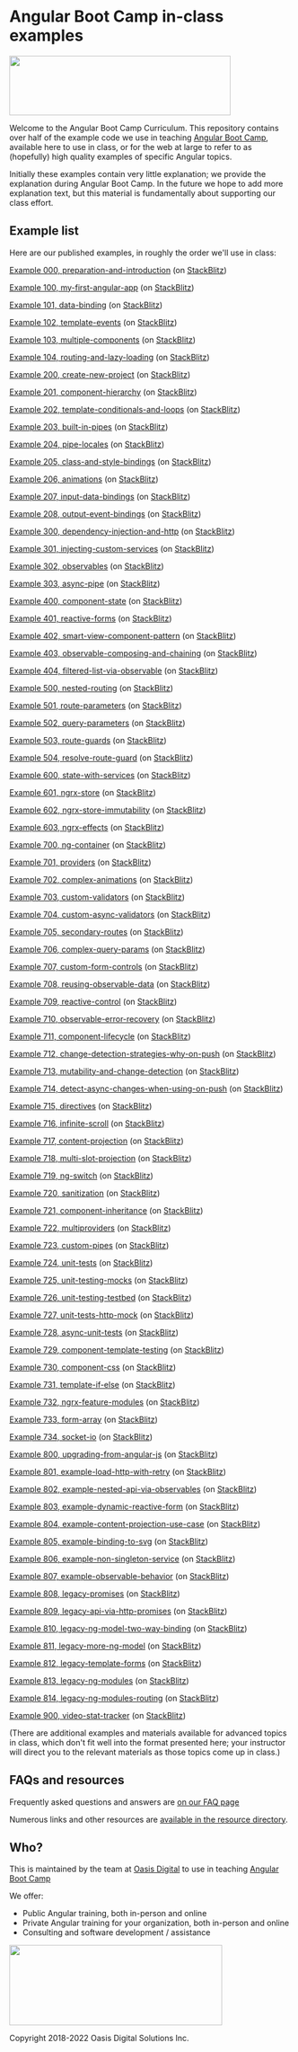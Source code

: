 # Angular Boot Camp in-class examples

<img src="https://angularbootcamp.com/images/angular-boot-camp-logo.svg" width="394" height="106" />

Welcome to the Angular Boot Camp Curriculum. This repository
contains over half of the example code we use in teaching
[Angular Boot Camp](https://angularbootcamp.com/),
available here to use in class, or for the web at large to refer to as
(hopefully) high quality examples of specific Angular topics.

Initially these examples contain very little explanation; we provide the
explanation during Angular Boot Camp. In the future we hope to add more
explanation text, but this material is fundamentally about supporting our class
effort.

## Example list

Here are our published examples, in roughly the order we'll use in class:


[Example 000, preparation-and-introduction](https://github.com/AngularBootCamp/preparation-and-introduction) (on [StackBlitz](<https://stackblitz.io/github/AngularBootCamp/preparation-and-introduction>))

[Example 100, my-first-angular-app](https://github.com/AngularBootCamp/my-first-angular-app) (on [StackBlitz](<https://stackblitz.io/github/AngularBootCamp/my-first-angular-app>))

[Example 101, data-binding](https://github.com/AngularBootCamp/data-binding) (on [StackBlitz](<https://stackblitz.io/github/AngularBootCamp/data-binding>))

[Example 102, template-events](https://github.com/AngularBootCamp/template-events) (on [StackBlitz](<https://stackblitz.io/github/AngularBootCamp/template-events>))

[Example 103, multiple-components](https://github.com/AngularBootCamp/multiple-components) (on [StackBlitz](<https://stackblitz.io/github/AngularBootCamp/multiple-components>))

[Example 104, routing-and-lazy-loading](https://github.com/AngularBootCamp/routing-and-lazy-loading) (on [StackBlitz](<https://stackblitz.io/github/AngularBootCamp/routing-and-lazy-loading>))

[Example 200, create-new-project](https://github.com/AngularBootCamp/create-new-project) (on [StackBlitz](<https://stackblitz.io/github/AngularBootCamp/create-new-project>))

[Example 201, component-hierarchy](https://github.com/AngularBootCamp/component-hierarchy) (on [StackBlitz](<https://stackblitz.io/github/AngularBootCamp/component-hierarchy>))

[Example 202, template-conditionals-and-loops](https://github.com/AngularBootCamp/template-conditionals-and-loops) (on [StackBlitz](<https://stackblitz.io/github/AngularBootCamp/template-conditionals-and-loops>))

[Example 203, built-in-pipes](https://github.com/AngularBootCamp/built-in-pipes) (on [StackBlitz](<https://stackblitz.io/github/AngularBootCamp/built-in-pipes>))

[Example 204, pipe-locales](https://github.com/AngularBootCamp/pipe-locales) (on [StackBlitz](<https://stackblitz.io/github/AngularBootCamp/pipe-locales>))

[Example 205, class-and-style-bindings](https://github.com/AngularBootCamp/class-and-style-bindings) (on [StackBlitz](<https://stackblitz.io/github/AngularBootCamp/class-and-style-bindings>))

[Example 206, animations](https://github.com/AngularBootCamp/animations) (on [StackBlitz](<https://stackblitz.io/github/AngularBootCamp/animations>))

[Example 207, input-data-bindings](https://github.com/AngularBootCamp/input-data-bindings) (on [StackBlitz](<https://stackblitz.io/github/AngularBootCamp/input-data-bindings>))

[Example 208, output-event-bindings](https://github.com/AngularBootCamp/output-event-bindings) (on [StackBlitz](<https://stackblitz.io/github/AngularBootCamp/output-event-bindings>))

[Example 300, dependency-injection-and-http](https://github.com/AngularBootCamp/dependency-injection-and-http) (on [StackBlitz](<https://stackblitz.io/github/AngularBootCamp/dependency-injection-and-http>))

[Example 301, injecting-custom-services](https://github.com/AngularBootCamp/injecting-custom-services) (on [StackBlitz](<https://stackblitz.io/github/AngularBootCamp/injecting-custom-services>))

[Example 302, observables](https://github.com/AngularBootCamp/observables) (on [StackBlitz](<https://stackblitz.io/github/AngularBootCamp/observables>))

[Example 303, async-pipe](https://github.com/AngularBootCamp/async-pipe) (on [StackBlitz](<https://stackblitz.io/github/AngularBootCamp/async-pipe>))

[Example 400, component-state](https://github.com/AngularBootCamp/component-state) (on [StackBlitz](<https://stackblitz.io/github/AngularBootCamp/component-state>))

[Example 401, reactive-forms](https://github.com/AngularBootCamp/reactive-forms) (on [StackBlitz](<https://stackblitz.io/github/AngularBootCamp/reactive-forms>))

[Example 402, smart-view-component-pattern](https://github.com/AngularBootCamp/smart-view-component-pattern) (on [StackBlitz](<https://stackblitz.io/github/AngularBootCamp/smart-view-component-pattern>))

[Example 403, observable-composing-and-chaining](https://github.com/AngularBootCamp/observable-composing-and-chaining) (on [StackBlitz](<https://stackblitz.io/github/AngularBootCamp/observable-composing-and-chaining>))

[Example 404, filtered-list-via-observable](https://github.com/AngularBootCamp/filtered-list-via-observable) (on [StackBlitz](<https://stackblitz.io/github/AngularBootCamp/filtered-list-via-observable>))

[Example 500, nested-routing](https://github.com/AngularBootCamp/nested-routing) (on [StackBlitz](<https://stackblitz.io/github/AngularBootCamp/nested-routing>))

[Example 501, route-parameters](https://github.com/AngularBootCamp/route-parameters) (on [StackBlitz](<https://stackblitz.io/github/AngularBootCamp/route-parameters>))

[Example 502, query-parameters](https://github.com/AngularBootCamp/query-parameters) (on [StackBlitz](<https://stackblitz.io/github/AngularBootCamp/query-parameters>))

[Example 503, route-guards](https://github.com/AngularBootCamp/route-guards) (on [StackBlitz](<https://stackblitz.io/github/AngularBootCamp/route-guards>))

[Example 504, resolve-route-guard](https://github.com/AngularBootCamp/resolve-route-guard) (on [StackBlitz](<https://stackblitz.io/github/AngularBootCamp/resolve-route-guard>))

[Example 600, state-with-services](https://github.com/AngularBootCamp/state-with-services) (on [StackBlitz](<https://stackblitz.io/github/AngularBootCamp/state-with-services>))

[Example 601, ngrx-store](https://github.com/AngularBootCamp/ngrx-store) (on [StackBlitz](<https://stackblitz.io/github/AngularBootCamp/ngrx-store>))

[Example 602, ngrx-store-immutability](https://github.com/AngularBootCamp/ngrx-store-immutability) (on [StackBlitz](<https://stackblitz.io/github/AngularBootCamp/ngrx-store-immutability>))

[Example 603, ngrx-effects](https://github.com/AngularBootCamp/ngrx-effects) (on [StackBlitz](<https://stackblitz.io/github/AngularBootCamp/ngrx-effects>))

[Example 700, ng-container](https://github.com/AngularBootCamp/ng-container) (on [StackBlitz](<https://stackblitz.io/github/AngularBootCamp/ng-container>))

[Example 701, providers](https://github.com/AngularBootCamp/providers) (on [StackBlitz](<https://stackblitz.io/github/AngularBootCamp/providers>))

[Example 702, complex-animations](https://github.com/AngularBootCamp/complex-animations) (on [StackBlitz](<https://stackblitz.io/github/AngularBootCamp/complex-animations>))

[Example 703, custom-validators](https://github.com/AngularBootCamp/custom-validators) (on [StackBlitz](<https://stackblitz.io/github/AngularBootCamp/custom-validators>))

[Example 704, custom-async-validators](https://github.com/AngularBootCamp/custom-async-validators) (on [StackBlitz](<https://stackblitz.io/github/AngularBootCamp/custom-async-validators>))

[Example 705, secondary-routes](https://github.com/AngularBootCamp/secondary-routes) (on [StackBlitz](<https://stackblitz.io/github/AngularBootCamp/secondary-routes>))

[Example 706, complex-query-params](https://github.com/AngularBootCamp/complex-query-params) (on [StackBlitz](<https://stackblitz.io/github/AngularBootCamp/complex-query-params>))

[Example 707, custom-form-controls](https://github.com/AngularBootCamp/custom-form-controls) (on [StackBlitz](<https://stackblitz.io/github/AngularBootCamp/custom-form-controls>))

[Example 708, reusing-observable-data](https://github.com/AngularBootCamp/reusing-observable-data) (on [StackBlitz](<https://stackblitz.io/github/AngularBootCamp/reusing-observable-data>))

[Example 709, reactive-control](https://github.com/AngularBootCamp/reactive-control) (on [StackBlitz](<https://stackblitz.io/github/AngularBootCamp/reactive-control>))

[Example 710, observable-error-recovery](https://github.com/AngularBootCamp/observable-error-recovery) (on [StackBlitz](<https://stackblitz.io/github/AngularBootCamp/observable-error-recovery>))

[Example 711, component-lifecycle](https://github.com/AngularBootCamp/component-lifecycle) (on [StackBlitz](<https://stackblitz.io/github/AngularBootCamp/component-lifecycle>))

[Example 712, change-detection-strategies-why-on-push](https://github.com/AngularBootCamp/change-detection-strategies-why-on-push) (on [StackBlitz](<https://stackblitz.io/github/AngularBootCamp/change-detection-strategies-why-on-push>))

[Example 713, mutability-and-change-detection](https://github.com/AngularBootCamp/mutability-and-change-detection) (on [StackBlitz](<https://stackblitz.io/github/AngularBootCamp/mutability-and-change-detection>))

[Example 714, detect-async-changes-when-using-on-push](https://github.com/AngularBootCamp/detect-async-changes-when-using-on-push) (on [StackBlitz](<https://stackblitz.io/github/AngularBootCamp/detect-async-changes-when-using-on-push>))

[Example 715, directives](https://github.com/AngularBootCamp/directives) (on [StackBlitz](<https://stackblitz.io/github/AngularBootCamp/directives>))

[Example 716, infinite-scroll](https://github.com/AngularBootCamp/infinite-scroll) (on [StackBlitz](<https://stackblitz.io/github/AngularBootCamp/infinite-scroll>))

[Example 717, content-projection](https://github.com/AngularBootCamp/content-projection) (on [StackBlitz](<https://stackblitz.io/github/AngularBootCamp/content-projection>))

[Example 718, multi-slot-projection](https://github.com/AngularBootCamp/multi-slot-projection) (on [StackBlitz](<https://stackblitz.io/github/AngularBootCamp/multi-slot-projection>))

[Example 719, ng-switch](https://github.com/AngularBootCamp/ng-switch) (on [StackBlitz](<https://stackblitz.io/github/AngularBootCamp/ng-switch>))

[Example 720, sanitization](https://github.com/AngularBootCamp/sanitization) (on [StackBlitz](<https://stackblitz.io/github/AngularBootCamp/sanitization>))

[Example 721, component-inheritance](https://github.com/AngularBootCamp/component-inheritance) (on [StackBlitz](<https://stackblitz.io/github/AngularBootCamp/component-inheritance>))

[Example 722, multiproviders](https://github.com/AngularBootCamp/multiproviders) (on [StackBlitz](<https://stackblitz.io/github/AngularBootCamp/multiproviders>))

[Example 723, custom-pipes](https://github.com/AngularBootCamp/custom-pipes) (on [StackBlitz](<https://stackblitz.io/github/AngularBootCamp/custom-pipes>))

[Example 724, unit-tests](https://github.com/AngularBootCamp/unit-tests) (on [StackBlitz](<https://stackblitz.io/github/AngularBootCamp/unit-tests>))

[Example 725, unit-testing-mocks](https://github.com/AngularBootCamp/unit-testing-mocks) (on [StackBlitz](<https://stackblitz.io/github/AngularBootCamp/unit-testing-mocks>))

[Example 726, unit-testing-testbed](https://github.com/AngularBootCamp/unit-testing-testbed) (on [StackBlitz](<https://stackblitz.io/github/AngularBootCamp/unit-testing-testbed>))

[Example 727, unit-tests-http-mock](https://github.com/AngularBootCamp/unit-tests-http-mock) (on [StackBlitz](<https://stackblitz.io/github/AngularBootCamp/unit-tests-http-mock>))

[Example 728, async-unit-tests](https://github.com/AngularBootCamp/async-unit-tests) (on [StackBlitz](<https://stackblitz.io/github/AngularBootCamp/async-unit-tests>))

[Example 729, component-template-testing](https://github.com/AngularBootCamp/component-template-testing) (on [StackBlitz](<https://stackblitz.io/github/AngularBootCamp/component-template-testing>))

[Example 730, component-css](https://github.com/AngularBootCamp/component-css) (on [StackBlitz](<https://stackblitz.io/github/AngularBootCamp/component-css>))

[Example 731, template-if-else](https://github.com/AngularBootCamp/template-if-else) (on [StackBlitz](<https://stackblitz.io/github/AngularBootCamp/template-if-else>))

[Example 732, ngrx-feature-modules](https://github.com/AngularBootCamp/ngrx-feature-modules) (on [StackBlitz](<https://stackblitz.io/github/AngularBootCamp/ngrx-feature-modules>))

[Example 733, form-array](https://github.com/AngularBootCamp/form-array) (on [StackBlitz](<https://stackblitz.io/github/AngularBootCamp/form-array>))

[Example 734, socket-io](https://github.com/AngularBootCamp/socket-io) (on [StackBlitz](<https://stackblitz.io/github/AngularBootCamp/socket-io>))

[Example 800, upgrading-from-angular-js](https://github.com/AngularBootCamp/upgrading-from-angular-js) (on [StackBlitz](<https://stackblitz.io/github/AngularBootCamp/upgrading-from-angular-js>))

[Example 801, example-load-http-with-retry](https://github.com/AngularBootCamp/example-load-http-with-retry) (on [StackBlitz](<https://stackblitz.io/github/AngularBootCamp/example-load-http-with-retry>))

[Example 802, example-nested-api-via-observables](https://github.com/AngularBootCamp/example-nested-api-via-observables) (on [StackBlitz](<https://stackblitz.io/github/AngularBootCamp/example-nested-api-via-observables>))

[Example 803, example-dynamic-reactive-form](https://github.com/AngularBootCamp/example-dynamic-reactive-form) (on [StackBlitz](<https://stackblitz.io/github/AngularBootCamp/example-dynamic-reactive-form>))

[Example 804, example-content-projection-use-case](https://github.com/AngularBootCamp/example-content-projection-use-case) (on [StackBlitz](<https://stackblitz.io/github/AngularBootCamp/example-content-projection-use-case>))

[Example 805, example-binding-to-svg](https://github.com/AngularBootCamp/example-binding-to-svg) (on [StackBlitz](<https://stackblitz.io/github/AngularBootCamp/example-binding-to-svg>))

[Example 806, example-non-singleton-service](https://github.com/AngularBootCamp/example-non-singleton-service) (on [StackBlitz](<https://stackblitz.io/github/AngularBootCamp/example-non-singleton-service>))

[Example 807, example-observable-behavior](https://github.com/AngularBootCamp/example-observable-behavior) (on [StackBlitz](<https://stackblitz.io/github/AngularBootCamp/example-observable-behavior>))

[Example 808, legacy-promises](https://github.com/AngularBootCamp/legacy-promises) (on [StackBlitz](<https://stackblitz.io/github/AngularBootCamp/legacy-promises>))

[Example 809, legacy-api-via-http-promises](https://github.com/AngularBootCamp/legacy-api-via-http-promises) (on [StackBlitz](<https://stackblitz.io/github/AngularBootCamp/legacy-api-via-http-promises>))

[Example 810, legacy-ng-model-two-way-binding](https://github.com/AngularBootCamp/legacy-ng-model-two-way-binding) (on [StackBlitz](<https://stackblitz.io/github/AngularBootCamp/legacy-ng-model-two-way-binding>))

[Example 811, legacy-more-ng-model](https://github.com/AngularBootCamp/legacy-more-ng-model) (on [StackBlitz](<https://stackblitz.io/github/AngularBootCamp/legacy-more-ng-model>))

[Example 812, legacy-template-forms](https://github.com/AngularBootCamp/legacy-template-forms) (on [StackBlitz](<https://stackblitz.io/github/AngularBootCamp/legacy-template-forms>))

[Example 813, legacy-ng-modules](https://github.com/AngularBootCamp/legacy-ng-modules) (on [StackBlitz](<https://stackblitz.io/github/AngularBootCamp/legacy-ng-modules>))

[Example 814, legacy-ng-modules-routing](https://github.com/AngularBootCamp/legacy-ng-modules-routing) (on [StackBlitz](<https://stackblitz.io/github/AngularBootCamp/legacy-ng-modules-routing>))

[Example 900, video-stat-tracker](https://github.com/AngularBootCamp/video-stat-tracker) (on [StackBlitz](<https://stackblitz.io/github/AngularBootCamp/video-stat-tracker>))


(There are additional examples and materials available for advanced
topics in class, which don't fit well into the format presented here;
your instructor will direct you to the relevant materials as those
topics come up in class.)

## FAQs and resources

Frequently asked questions and answers are
[on our FAQ page](FAQ.md)

Numerous links and other resources are
[available in the resource directory](resources).

## Who?

This is maintained by the team at
[Oasis Digital](https://oasisdigital.com/)
to use in teaching
[Angular Boot Camp](https://angularbootcamp.com/)

We offer:

* Public Angular training, both in-person and online
* Private Angular training for your organization, both in-person and online
* Consulting and software development / assistance

<img src="https://oasisdigital.com/images/od-logo.svg" width="379" height="143" />

Copyright 2018-2022 Oasis Digital Solutions Inc.
